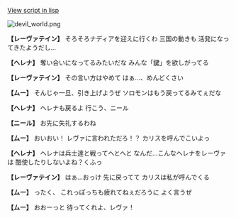 [View script in lisp](../scripts/100212011.txt)

![devil_world.png](../images/backgrounds/devil_world.png)

**【レーヴァテイン】**
そろそろナディアを迎えに行くわ
三国の動きも
活発になってきたようだし…

**【ヘレナ】**
奪い合いになってるみたいだな
みんな「鍵」を欲しがってる

**【レーヴァテイン】**
その言い方はやめて
はぁ…、めんどくさい

**【ムー】**
そんじゃ一旦、引き上げようぜ
ソロモンはもう戻ってるみてぇだな

**【ヘレナ】**
ヘレナも戻るよ
行こう、ニール

**【ニール】**
お先に失礼するわね

**【ムー】**
おいおい！
レヴァに言われただろ！？
カリスを呼んでこいよっ

**【ヘレナ】**
ヘレナは兵士達と戦ってへとへと
なんだ…こんなヘレナをレーヴァは
酷使したりしないよね？くふっ

**【レーヴァテイン】**
はぁ…おっけ
先に戻ってて
カリスは私が呼んでくる

**【ムー】**
ったく、
これっぽっちも疲れてねぇだろうに
よく言うぜ

**【ムー】**
おおーっと
待ってくれよ、レヴァ！
